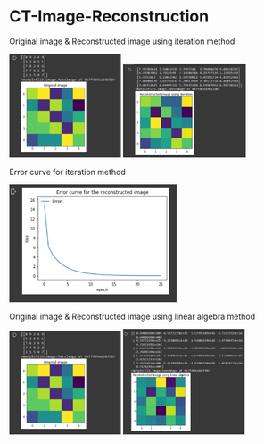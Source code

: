 # CT-Image-Reconstruction

  <div>
  <p>Original image & Reconstructed image using iteration method</p>
  <img SRC="https://github.com/HansamalDharmananda/CT-Image-Reconstruction/blob/main/orginal.png" width="200" >
  <img SRC="https://github.com/HansamalDharmananda/CT-Image-Reconstruction/blob/main/recn.png" width="220" >
  </div>

  <div>
  <p>Error curve for iteration method</p>
  <img SRC="https://github.com/HansamalDharmananda/CT-Image-Reconstruction/blob/main/error_curve.png" width="300" >
  </div>

  <div>
  <p>Original image & Reconstructed image using linear algebra method</p>
  <img SRC="https://github.com/HansamalDharmananda/CT-Image-Reconstruction/blob/main/orginal.png" width="200" >
  <img SRC="https://github.com/HansamalDharmananda/CT-Image-Reconstruction/blob/main/recn_linear.png" width="218" >
  </div>
